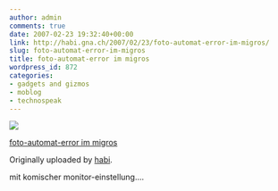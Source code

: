 ```yaml
---
author: admin
comments: true
date: 2007-02-23 19:32:40+00:00
link: http://habi.gna.ch/2007/02/23/foto-automat-error-im-migros/
slug: foto-automat-error-im-migros
title: foto-automat-error im migros
wordpress_id: 872
categories:
- gadgets and gizmos
- moblog
- technospeak
---
```



 [![](http://farm1.static.flickr.com/188/400017499_49e506c2a7_m.jpg)](http://www.flickr.com/photos/habi/400017499/)
   

 
  [foto-automat-error im migros](http://www.flickr.com/photos/habi/400017499/)
    

  Originally uploaded by [habi](http://www.flickr.com/people/habi/).
 



mit komischer monitor-einstellung....
  

